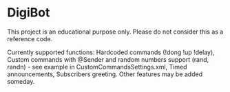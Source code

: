 # DigiBot
This project is an educational purpose only. Please do not consider this as a reference code.

Currently supported functions: Hardcoded commands (!dong !up !delay), Custom commands with @Sender and random numbers support (rand, randn) - see example in CustomCommandsSettings.xml, Timed announcements, Subscribers greeting. Other features may be added someday.
